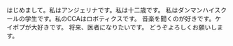 はじめまして。私はアンジェリナです。私は十二歳です。
私はダンマンハイスクールの学生です。私のCCAはロボティクスです。
音楽を聞くのが好きです。ケイポプが大好きです。
将来、医者になりたいです。
どうぞよろしくお願いします。
